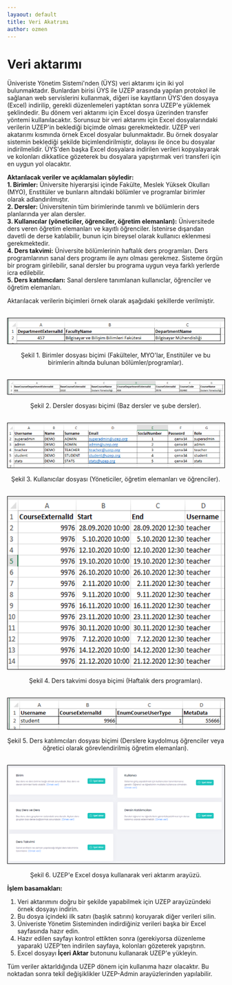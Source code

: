 ```yaml
---
layaout: default
title: Veri Akatrımı
author: ozmen
---
```

# Veri aktarımı

Üniveriste Yönetim Sistemi'nden (ÜYS) veri aktarımı için iki yol bulunmaktadır. Bunlardan birisi ÜYS ile UZEP arasında yapılan protokol ile sağlanan web servislerini kullanmak, diğeri ise kayıtların ÜYS'den dosyaya (Excel) indirilip, gerekli düzenlemeleri yaptıktan sonra UZEP'e yüklemek şeklindedir. Bu dönem veri aktarımı için Excel dosya üzerinden transfer yöntemi kullanılacaktır. Sorunsuz bir veri aktarımı için Excel dosyalarındaki verilerin UZEP'in beklediği biçimde olması gerekmektedir. UZEP veri akatarımı kısmında örnek Excel dosyalar bulunmaktadır. Bu örnek dosyalar sistemin beklediği şekilde biçimlendirilmiştir, dolayısı ile önce bu dosyalar indirilmelidir. ÜYS'den başka Excel dosyalara indirilen verileri kopyalayarak ve kolonları dikkatlice gözeterek bu dosyalara yapıştırmak veri transferi için en uygun yol olacaktır.  

**Aktarılacak veriler ve açıklamaları şöyledir:** <br> 
**1. Birimler:** Üniversite hiyerarşisi içinde Fakülte, Meslek Yüksek Okulları (MYO), Enstitüler ve bunların altındaki bölümler ve programlar birimler olarak adlandırılmıştır. <br>
**2. Dersler:** Üniversitenin tüm birimlerinde tanımlı ve bölümlerin ders planlarında yer alan dersler.<br>
**3. Kullanıcılar (yöneticiler, öğrenciler, öğretim elemanları):** Üniversitede ders veren öğretim elemanları ve kayıtlı öğrenciler. İstenirse dışarıdan davetli de derse katılabilir, bunun için bireysel olarak kullanıcı eklenmesi gerekmektedir. <br>
**4. Ders takvimi:** Üniversite bölümlerinin haftalık ders programları. Ders programlarının sanal ders programı ile aynı olması gerekmez. Sisteme örgün bir program girilebilir, sanal dersler bu programa uygun veya farklı yerlerde icra edilebilir. <br>
**5. Ders katılımcıları:** Sanal derslere tanımlanan kullanıclar, öğrenciler ve öğretim elemanları. <br>

Aktarılacak verilerin biçimleri örnek olarak aşağıdaki şekillerde verilmiştir.<br>

<br><img style="border:1px solid black" src="assets/images/birim.png"/> 
<p style="text-align: center;">Şekil 1. Birimler dosyası biçimi (Fakülteler, MYO'lar, Enstitüler ve bu birimlerin altında bulunan bölümler/programlar). </p> <br>
<img style="border:1px solid black" src="assets/images/dersler.png"/> 
<p style="text-align: center;">Şekil 2. Dersler dosyası biçimi (Baz dersler ve şube dersler). </p><br>
<img style="border:1px solid black" src="assets/images/kullanicilar.png"/> 
<p style="text-align: center;">Şekil 3. Kullanıcılar dosyası (Yöneticiler, öğretim elemanları ve öğrenciler). </p><br>
<img style="border:1px solid black" src="assets/images/hprog.png" height="400"/> 
<p style="text-align: center;">Şekil 4. Ders takvimi dosya biçimi (Haftalık ders programları). </p><br>
<img style="border:1px solid black" src="assets/images/dersKullanici.png"/> 
<p style="text-align: center;">Şekil 5. Ders katılımcıları dosyası biçimi (Derslere kaydolmuş öğrenciler veya öğretici olarak görevlendirilmiş öğretim elemanları). </p><br>
<img style="border:1px solid black" src="assets/images/veriAktarim.png"/>  
<p style="text-align: center;">Şekil 6. UZEP'e Excel dosya kullanarak veri aktarım arayüzü. </p>

**İşlem basamakları:**
1. Veri aktarımını doğru bir şekilde yapabilmek için UZEP arayüzündeki örnek dosyayı indirin.
2. Bu dosya içindeki ilk satırı (başlık satırını) koruyarak diğer verileri silin.
3. Üniveriste Yönetim Sisteminden indirdiğiniz verileri başka bir Excel sayfasında hazır edin.
4. Hazır edilen sayfayı kontrol ettikten sonra (gerekiyorsa düzenleme yaparak) UZEP'ten indirilen sayfaya, kolonları gözeterek yapıştırın.
5. Excel dosyayı **İçeri Aktar** butonunu kullanarak UZEP'e yükleyin.

Tüm veriler aktarldığında UZEP dönem için kullanıma hazır olacaktır. Bu noktadan sonra tekil değişiklikler UZEP-Admin arayüzlerinden yapılabilir.